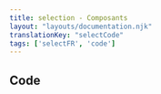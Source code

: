 ```yaml
---
title: selection - Composants
layout: "layouts/documentation.njk"
translationKey: "selectCode"
tags: ['selectFR', 'code']
---
```


## Code